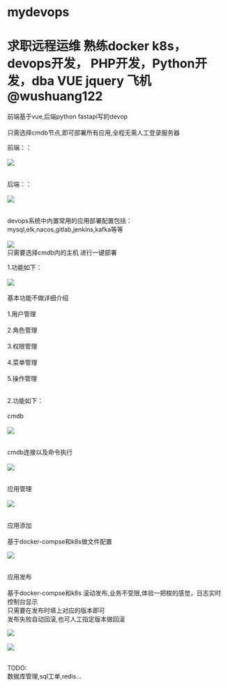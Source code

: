 # mydevops
# 求职远程运维  熟练docker k8s，devops开发， PHP开发，Python开发，dba VUE jquery  飞机 @wushuang122
前端基于vue,后端python fastapi写的devop<br/><br/>
只需选择cmdb节点,即可部署所有应用,全程无需人工登录服务器


前端：：<br/><br/>
<img src="https://github.com/mono1688/mydevops/blob/main/%E5%89%8D%E7%AB%AFvue.jpg?raw=true"/><br/><br/>


后端：：<br/><br/>
<img src="https://github.com/mono1688/mydevops/blob/main/%E5%90%8E%E7%AB%AFastapi.jpg?raw=true"/><br/><br/>

devops系统中内置常用的应用部署配置包括：<br/>mysql,elk,nacos,gitlab,jenkins,kafka等等<br/><br/>
<img src="https://github.com/mono1688/mydevops/blob/main/%E5%BA%94%E7%94%A8%E4%B8%AD%E5%BF%83.jpg?raw=true"/>
<br/>
只需要选择cmdb内的主机 进行一键部署




1.功能如下：<br/><br/>
<img src="https://github.com/mono1688/mydevops/blob/main/%E7%9B%AE%E5%89%8D%E5%8A%9F%E8%83%BD.jpg?raw=true"/><br/><br/>
基本功能不做详细介绍<br/><br/>
1.用户管理<br/><br/>
2.角色管理<br/><br/>
3.权限管理<br/><br/>
4.菜单管理<br/><br/>
5.操作管理<br/><br/>

2.功能如下：<br/><br/>
cmdb<br/><br/>
<img src="https://github.com/mono1688/mydevops/blob/main/%E5%AE%9E%E4%BE%8B%E7%AE%A1%E7%90%86.jpg?raw=true"/><br/><br/>

cmdb连接以及命令执行<br/><br/>
<img src="https://github.com/mono1688/mydevops/blob/main/%E8%BF%9E%E6%8E%A5%E5%AE%9E%E4%BE%8B.jpg?raw=true"/><br/><br/>


应用管理<br/><br/>
<img src="https://github.com/mono1688/mydevops/blob/main/%E5%BA%94%E7%94%A8%E5%88%97%E8%A1%A8.jpg?raw=true"/><br/><br/>

应用添加<br/><br/>
基于docker-compse和k8s做文件配置<br/>

<img src="https://github.com/mono1688/mydevops/blob/main/%E6%B7%BB%E5%8A%A0%E5%BA%94%E7%94%A8.jpg?raw=true"/><br/><br/>

应用发布<br/><br/>
基于docker-compse和k8s 滚动发布,业务不受限,体验一把梭的感觉，日志实时控制台显示<br/>
只需要在发布时填上对应的版本即可<br/>
发布失败自动回滚,也可人工指定版本做回滚<br/>

<img src="https://github.com/mono1688/mydevops/blob/main/%E9%83%A8%E7%BD%B2%E5%BA%94%E7%94%A81.jpg?raw=true"/><br/><br/>
<img src="https://github.com/mono1688/mydevops/blob/main/%E9%83%A8%E7%BD%B2%E5%BA%94%E7%94%A822.jpg?raw=true"/><br/><br/>

TODO:<br/>
数据库管理,sql工单,redis...




